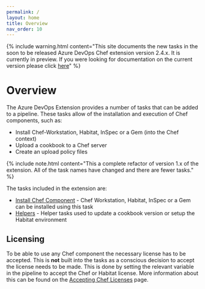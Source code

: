 ```yaml
---
permalink: /
layout: home
title: Overview
nav_order: 10
---
```


{% include warning.html content="This site documents the new tasks in the soon to be released Azure DevOps Chef extension version 2.4.x. It is currently in preview. If you were looking for documentation on the current version please click [here](https://github.com/chef-partners/azuredevops-chef/wiki)" %}

# Overview

The Azure DevOps Extension provides a number of tasks that can be added to a pipeline. These tasks allow of the installation and execution of Chef components, such as:

 - Install Chef-Workstation, Habitat, InSpec or a Gem (into the Chef context)
 - Upload a cookbook to a Chef server
 - Create an upload policy files

{% include note.html content="This a complete refactor of version 1.x of the extension. All of the task names have changed and there are fewer tasks." %}

The tasks included in the extension are:

 - [Install Chef Component](/tasks/install.html) - Chef Workstation, Habitat, InSpec or a Gem can be installed using this task
 - [Helpers](/tasks/helpers.html) - Helper tasks used to update a cookbook version or setup the Habitat environment

## Licensing

To be able to use any Chef component the necessary license has to be accepted. This is **not** built into the tasks as a conscious decision to accept the license needs to be made. This is done by setting the relevant variable in the pipeline to accept the Chef or Habitat license. More information about this can be found on the [Accepting Chef Licenses](license.html) page.

